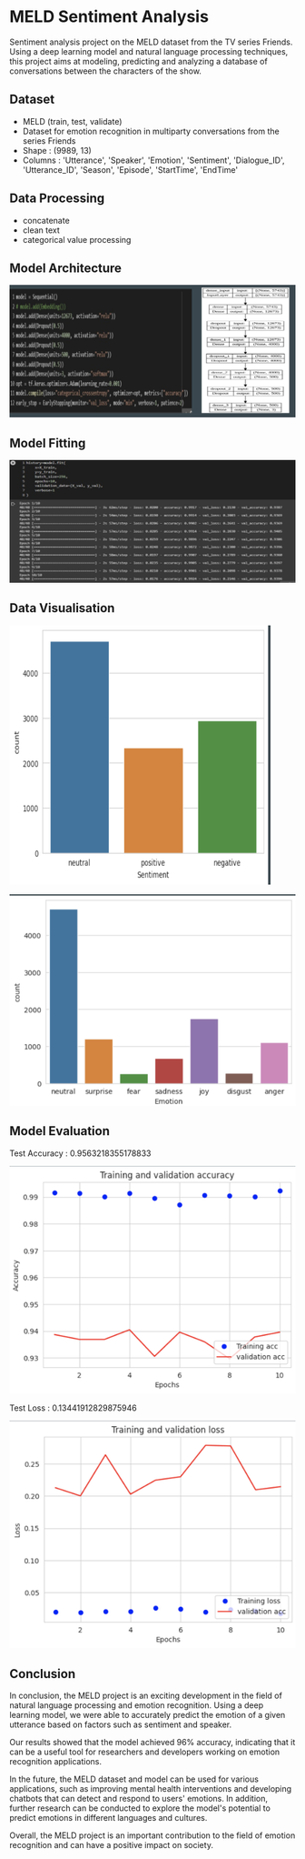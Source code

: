 # MELD Sentiment Analysis

Sentiment analysis project on the MELD dataset from the TV series Friends. Using a deep learning model and natural language processing techniques, this project aims at modeling, predicting and analyzing a database of conversations between the characters of the show.


## Dataset

- MELD (train, test, validate)
- Dataset for emotion recognition in multiparty conversations from the series Friends
- Shape : (9989, 13)
- Columns : 'Utterance', 'Speaker', 'Emotion', 'Sentiment', 'Dialogue_ID',  'Utterance_ID', 'Season', 'Episode', 'StartTime', 'EndTime'


## Data Processing 
- concatenate
- clean text
- categorical value processing

## Model Architecture

![](/readme_images/modelarch.png)

## Model Fitting

![](/readme_images/modelfit.png)


## Data Visualisation

![](/readme_images/graph1.png)

![](/readme_images/graph2.png)


## Model Evaluation

Test Accuracy : 0.9563218355178833 

![](/readme_images/testac.png)

Test Loss :  0.13441912829875946

![](/readme_images/testlo.png)

## Conclusion

In conclusion, the MELD project is an exciting development in the field of natural language processing and emotion recognition. Using a deep learning model, we were able to accurately predict the emotion of a given utterance based on factors such as sentiment and speaker.

Our results showed that the model achieved 96% accuracy, indicating that it can be a useful tool for researchers and developers working on emotion recognition applications.

In the future, the MELD dataset and model can be used for various applications, such as improving mental health interventions and developing chatbots that can detect and respond to users' emotions. In addition, further research can be conducted to explore the model's potential to predict emotions in different languages and cultures.

Overall, the MELD project is an important contribution to the field of emotion recognition and can have a positive impact on society.
